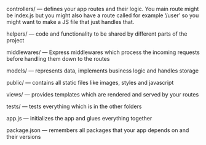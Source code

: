 controllers/ — defines your app routes and their logic. You main route might be index.js but you might also have a route called for example ‘/user’ so you might want to make a JS file that just handles that.

helpers/ — code and functionality to be shared by different parts of the project

middlewares/ — Express middlewares which process the incoming requests before handling them down to the routes

models/ — represents data, implements business logic and handles storage

public/ — contains all static files like images, styles and javascript

views/ — provides templates which are rendered and served by your routes

tests/ — tests everything which is in the other folders

app.js — initializes the app and glues everything together

package.json — remembers all packages that your app depends on and their versions